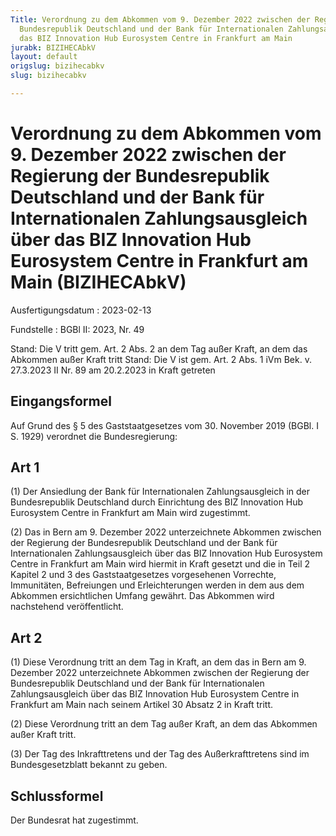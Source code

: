 ```yaml
---
Title: Verordnung zu dem Abkommen vom 9. Dezember 2022 zwischen der Regierung der
  Bundesrepublik Deutschland und der Bank für Internationalen Zahlungsausgleich über
  das BIZ Innovation Hub Eurosystem Centre in Frankfurt am Main
jurabk: BIZIHECAbkV
layout: default
origslug: bizihecabkv
slug: bizihecabkv

---
```


# Verordnung zu dem Abkommen vom 9. Dezember 2022 zwischen der Regierung der Bundesrepublik Deutschland und der Bank für Internationalen Zahlungsausgleich über das BIZ Innovation Hub Eurosystem Centre in Frankfurt am Main (BIZIHECAbkV)

Ausfertigungsdatum
:   2023-02-13

Fundstelle
:   BGBl II: 2023, Nr. 49

Stand: Die V tritt gem. Art. 2 Abs. 2 an dem Tag außer Kraft, an dem das Abkommen außer Kraft tritt
Stand: Die V ist gem. Art. 2 Abs. 1 iVm Bek. v. 27.3.2023 II Nr. 89 am 20.2.2023 in Kraft getreten

## Eingangsformel

Auf Grund des § 5 des Gaststaatgesetzes vom 30. November 2019 (BGBl. I
S. 1929) verordnet die Bundesregierung:


## Art 1

(1) Der Ansiedlung der Bank für Internationalen Zahlungsausgleich in
der Bundesrepublik Deutschland durch Einrichtung des BIZ Innovation
Hub Eurosystem Centre in Frankfurt am Main wird zugestimmt.

(2) Das in Bern am 9. Dezember 2022 unterzeichnete Abkommen zwischen
der Regierung der Bundesrepublik Deutschland und der Bank für
Internationalen Zahlungsausgleich über das BIZ Innovation Hub
Eurosystem Centre in Frankfurt am Main wird hiermit in Kraft gesetzt
und die in Teil 2 Kapitel 2 und 3 des Gaststaatgesetzes vorgesehenen
Vorrechte, Immunitäten, Befreiungen und Erleichterungen werden in dem
aus dem Abkommen ersichtlichen Umfang gewährt. Das Abkommen wird
nachstehend veröffentlicht.


## Art 2

(1) Diese Verordnung tritt an dem Tag in Kraft, an dem das in Bern am
9\. Dezember 2022 unterzeichnete Abkommen zwischen der Regierung der
Bundesrepublik Deutschland und der Bank für Internationalen
Zahlungsausgleich über das BIZ Innovation Hub Eurosystem Centre in
Frankfurt am Main nach seinem Artikel 30 Absatz 2 in Kraft tritt.

(2) Diese Verordnung tritt an dem Tag außer Kraft, an dem das Abkommen
außer Kraft tritt.

(3) Der Tag des Inkrafttretens und der Tag des Außerkrafttretens sind
im Bundesgesetzblatt bekannt zu geben.


## Schlussformel

Der Bundesrat hat zugestimmt.

